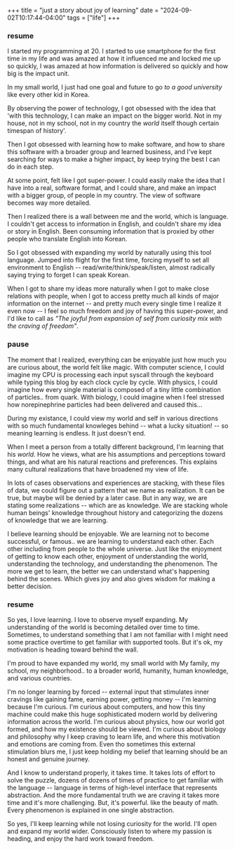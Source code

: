 +++
title = "just a story about joy of learning"
date = "2024-09-02T10:17:44-04:00"
tags = ["life"]
+++

### resume

I started my programming at 20. I started to use smartphone for the first time in my life and was amazed at how it influenced me and locked me up so quickly, I was amazed at how information is delivered so quickly and how big is the impact unit.

In my small world, I just had one goal and future to go *to a good university* like every other kid in Korea.

By observing the power of technology, I got obsessed with the idea that 'with this technology, I can make an impact on the bigger world. Not in my house, not in my school, not in my country the *world* itself though certain timespan of history'.

Then I got obsessed with learning how to make software, and how to share this software with a broader group and learned business, and I've kept searching for ways to make a higher impact, by keep trying the best I can do in each step.

At some point, felt like I got super-power. I could easily make the idea that I have into a real, software format, and I could share, and make an impact with a bigger group, of people in my country. The view of software becomes way more detailed.

Then I realized there is a wall between me and the world, which is language. I couldn't get access to information in English, and couldn't share my idea or story in English. Been consuming information that is proxied by other people who translate English into Korean.

So I got obsessed with expanding my world by naturally using this tool language. Jumped into flight for the first time, forcing myself to set all environment to English -- read/write/think/speak/listen, almost radically saying trying to forget I can speak Korean.

When I got to share my ideas more naturally when I got to make close relations with people, when I got to access pretty much all kinds of major information on the internet -- and pretty much every single time I realize it even now -- I feel so much freedom and joy of having this super-power, and I'd like to call as *"The joyful from expansion of self from curiosity mix with the craving of freedom"*.

### pause

The moment that I realized, everything can be enjoyable just how much you are curious about, the world felt like magic. With computer science, I could imagine my CPU is processing each input syscall through the keyboard while typing this blog by each clock cycle by cycle. With physics, I could imagine how every single material is composed of a tiny little combination of particles.. from quark. With biology, I could imagine when I feel stressed how norepinephrine particles had been delivered and caused this...

During my existance, I could view my world and self in various directions with so much fundamental knowleges behind -- what a lucky situation! -- so meaning learning is endless. It just doesn't end.

When I meet a person from a totally different background, I'm learning that his *world*. How he views, what are his assumptions and perceptions toward things, and what are his natural reactions and preferences.  This explains many cultural realizations that have broadened my view of life.

In lots of cases observations and experiences are stacking, with these files of data, we could figure out a pattern that we name as realization. It can be true, but maybe will be denied by a later case. But in any way, we are stating some realizations -- which are as knowledge. We are stacking whole human beings' knowledge throughout history and categorizing the dozens of knowledge that we are learning.

I believe learning should be enjoyable. We are learning not to become successful, or famous.. we are learning to understand each other. Each other including from people to the whole universe. Just like the enjoyment of getting to know each other, enjoyment of understanding the world, understanding the technology, and understanding the phenomenon. The more we get to learn, the better we can understand what's happening behind the scenes. Which gives joy and also gives wisdom for making a better decision.


### resume

So yes, I love learning.
I love to observe myself expanding.
My understanding of the world is becoming detailed over time to time.
Sometimes, to understand something that I am not familiar with I might need some practice overtime to get familiar with supported tools. But it's ok, my motivation is heading toward behind the wall.

I'm proud to have expanded my world, my small world with My family, my school, my neighborhood.. to a broader world, humanity, human knowledge, and various countries.

I'm no longer learning by forced -- external input that stimulates inner cravings like gaining fame, earning power, getting money -- I'm learning because I'm curious. I'm curious about computers, and how this tiny machine could make this huge sophisticated modern world by delivering information across the world. I'm curious about physics, how our world got formed, and how my existence should be viewed. I'm curious about biology and philosophy why I keep craving to learn life, and where this motivation and emotions are coming from. Even tho sometimes this external stimulation blurs me, I just keep holding my belief that learning should be an honest and genuine journey.

And I know to understand properly, it takes time. It takes lots of effort to solve the puzzle, dozens of dozens of times of practice to get familiar with the language -- language in terms of high-level interface that represents abstraction. And the more fundamental truth we are craving it takes more time and it's more challenging. But, it's powerful. like the beauty of math. Every phenomenon is explained in one single abstraction.

So yes, I'll keep learning while not losing curiosity for the world. I'll open and expand my world wider.
Consciously listen to where my passion is heading, and enjoy the hard work toward freedom.
